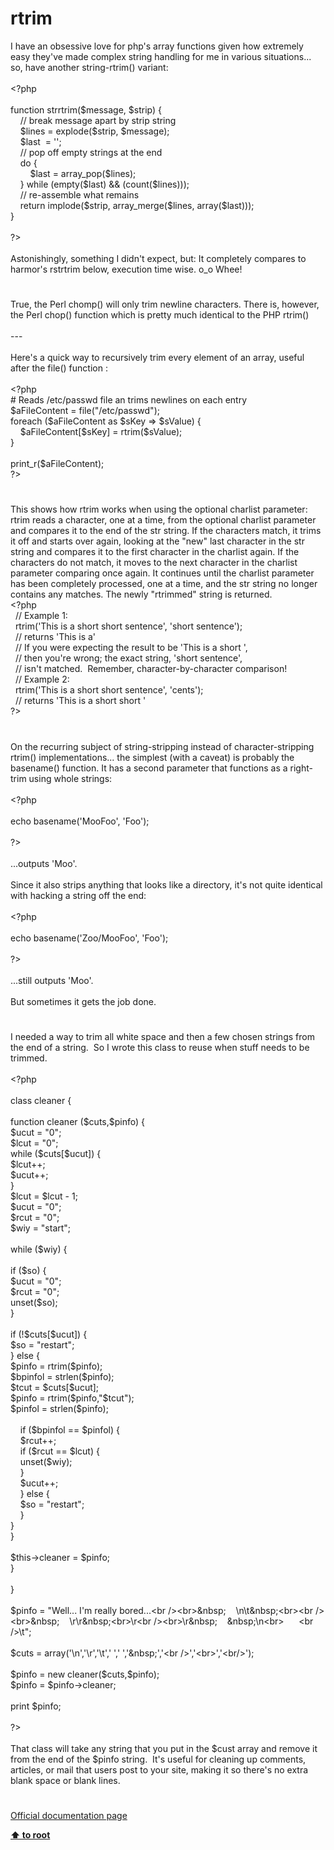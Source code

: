 # rtrim




<div class="phpcode"><span class="html">
I have an obsessive love for php&apos;s array functions given how extremely easy they&apos;ve made complex string handling for me in various situations... so, have another string-rtrim() variant:
<br>
<br><span class="default">&lt;?php
<br>
<br></span><span class="keyword">function </span><span class="default">strrtrim</span><span class="keyword">(</span><span class="default">$message</span><span class="keyword">, </span><span class="default">$strip</span><span class="keyword">) {
<br>&#xA0; &#xA0; </span><span class="comment">// break message apart by strip string
<br>&#xA0; &#xA0; </span><span class="default">$lines </span><span class="keyword">= </span><span class="default">explode</span><span class="keyword">(</span><span class="default">$strip</span><span class="keyword">, </span><span class="default">$message</span><span class="keyword">);
<br>&#xA0; &#xA0; </span><span class="default">$last&#xA0; </span><span class="keyword">= </span><span class="string">&apos;&apos;</span><span class="keyword">;
<br>&#xA0; &#xA0; </span><span class="comment">// pop off empty strings at the end
<br>&#xA0; &#xA0; </span><span class="keyword">do {
<br>&#xA0; &#xA0; &#xA0; &#xA0; </span><span class="default">$last </span><span class="keyword">= </span><span class="default">array_pop</span><span class="keyword">(</span><span class="default">$lines</span><span class="keyword">);
<br>&#xA0; &#xA0; } while (empty(</span><span class="default">$last</span><span class="keyword">) &amp;&amp; (</span><span class="default">count</span><span class="keyword">(</span><span class="default">$lines</span><span class="keyword">)));
<br>&#xA0; &#xA0; </span><span class="comment">// re-assemble what remains
<br>&#xA0; &#xA0; </span><span class="keyword">return </span><span class="default">implode</span><span class="keyword">(</span><span class="default">$strip</span><span class="keyword">, </span><span class="default">array_merge</span><span class="keyword">(</span><span class="default">$lines</span><span class="keyword">, array(</span><span class="default">$last</span><span class="keyword">)));
<br>}
<br>
<br></span><span class="default">?&gt;
<br></span>
<br>Astonishingly, something I didn&apos;t expect, but: It completely compares to harmor&apos;s rstrtrim below, execution time wise. o_o Whee!</span>
</div>
  

#


<div class="phpcode"><span class="html">
True, the Perl chomp() will only trim newline characters. There is, however, the Perl chop() function which is pretty much identical to the PHP rtrim()
<br>
<br>---
<br>
<br>Here&apos;s a quick way to recursively trim every element of an array, useful after the file() function :
<br>
<br><span class="default">&lt;?php
<br></span><span class="comment"># Reads /etc/passwd file an trims newlines on each entry
<br></span><span class="default">$aFileContent </span><span class="keyword">= </span><span class="default">file</span><span class="keyword">(</span><span class="string">&quot;/etc/passwd&quot;</span><span class="keyword">);
<br>foreach (</span><span class="default">$aFileContent </span><span class="keyword">as </span><span class="default">$sKey </span><span class="keyword">=&gt; </span><span class="default">$sValue</span><span class="keyword">) {
<br>&#xA0; &#xA0; </span><span class="default">$aFileContent</span><span class="keyword">[</span><span class="default">$sKey</span><span class="keyword">] = </span><span class="default">rtrim</span><span class="keyword">(</span><span class="default">$sValue</span><span class="keyword">);
<br>}
<br>
<br></span><span class="default">print_r</span><span class="keyword">(</span><span class="default">$aFileContent</span><span class="keyword">);
<br></span><span class="default">?&gt;</span>
</span>
</div>
  

#


<div class="phpcode"><span class="html">
This shows how rtrim works when using the optional charlist parameter:<br>rtrim reads a character, one at a time, from the optional charlist parameter and compares it to the end of the str string. If the characters match, it trims it off and starts over again, looking at the &quot;new&quot; last character in the str string and compares it to the first character in the charlist again. If the characters do not match, it moves to the next character in the charlist parameter comparing once again. It continues until the charlist parameter has been completely processed, one at a time, and the str string no longer contains any matches. The newly &quot;rtrimmed&quot; string is returned.<br><span class="default">&lt;?php<br>&#xA0; </span><span class="comment">// Example 1:<br>&#xA0; </span><span class="default">rtrim</span><span class="keyword">(</span><span class="string">&apos;This is a short short sentence&apos;</span><span class="keyword">, </span><span class="string">&apos;short sentence&apos;</span><span class="keyword">);<br>&#xA0; </span><span class="comment">// returns &apos;This is a&apos;<br>&#xA0; // If you were expecting the result to be &apos;This is a short &apos;,<br>&#xA0; // then you&apos;re wrong; the exact string, &apos;short sentence&apos;,<br>&#xA0; // isn&apos;t matched.&#xA0; Remember, character-by-character comparison!<br>&#xA0; // Example 2:<br>&#xA0; </span><span class="default">rtrim</span><span class="keyword">(</span><span class="string">&apos;This is a short short sentence&apos;</span><span class="keyword">, </span><span class="string">&apos;cents&apos;</span><span class="keyword">);<br>&#xA0; </span><span class="comment">// returns &apos;This is a short short &apos;<br></span><span class="default">?&gt;</span>
</span>
</div>
  

#


<div class="phpcode"><span class="html">
On the recurring subject of string-stripping instead of character-stripping rtrim() implementations... the simplest (with a caveat) is probably the basename() function. It has a second parameter that functions as a right-trim using whole strings:<br><br><span class="default">&lt;?php<br><br></span><span class="keyword">echo </span><span class="default">basename</span><span class="keyword">(</span><span class="string">&apos;MooFoo&apos;</span><span class="keyword">, </span><span class="string">&apos;Foo&apos;</span><span class="keyword">);<br><br></span><span class="default">?&gt;<br></span><br>...outputs &apos;Moo&apos;.<br><br>Since it also strips anything that looks like a directory, it&apos;s not quite identical with hacking a string off the end:<br><br><span class="default">&lt;?php<br><br></span><span class="keyword">echo </span><span class="default">basename</span><span class="keyword">(</span><span class="string">&apos;Zoo/MooFoo&apos;</span><span class="keyword">, </span><span class="string">&apos;Foo&apos;</span><span class="keyword">);<br><br></span><span class="default">?&gt;<br></span><br>...still outputs &apos;Moo&apos;.<br><br>But sometimes it gets the job done.</span>
</div>
  

#


<div class="phpcode"><span class="html">
I needed a way to trim all white space and then a few chosen strings from the end of a string.&#xA0; So I wrote this class to reuse when stuff needs to be trimmed.&#xA0; <br><br><span class="default">&lt;?php<br><br></span><span class="keyword">class </span><span class="default">cleaner </span><span class="keyword">{<br><br>function </span><span class="default">cleaner </span><span class="keyword">(</span><span class="default">$cuts</span><span class="keyword">,</span><span class="default">$pinfo</span><span class="keyword">) {<br></span><span class="default">$ucut </span><span class="keyword">= </span><span class="string">&quot;0&quot;</span><span class="keyword">;<br></span><span class="default">$lcut </span><span class="keyword">= </span><span class="string">&quot;0&quot;</span><span class="keyword">;<br>while (</span><span class="default">$cuts</span><span class="keyword">[</span><span class="default">$ucut</span><span class="keyword">]) {<br></span><span class="default">$lcut</span><span class="keyword">++;<br></span><span class="default">$ucut</span><span class="keyword">++;<br>}<br></span><span class="default">$lcut </span><span class="keyword">= </span><span class="default">$lcut </span><span class="keyword">- </span><span class="default">1</span><span class="keyword">;<br></span><span class="default">$ucut </span><span class="keyword">= </span><span class="string">&quot;0&quot;</span><span class="keyword">;<br></span><span class="default">$rcut </span><span class="keyword">= </span><span class="string">&quot;0&quot;</span><span class="keyword">;<br></span><span class="default">$wiy </span><span class="keyword">= </span><span class="string">&quot;start&quot;</span><span class="keyword">;<br><br>while (</span><span class="default">$wiy</span><span class="keyword">) {<br><br>if (</span><span class="default">$so</span><span class="keyword">) {<br></span><span class="default">$ucut </span><span class="keyword">= </span><span class="string">&quot;0&quot;</span><span class="keyword">;<br></span><span class="default">$rcut </span><span class="keyword">= </span><span class="string">&quot;0&quot;</span><span class="keyword">;<br>unset(</span><span class="default">$so</span><span class="keyword">);<br>}<br><br>if (!</span><span class="default">$cuts</span><span class="keyword">[</span><span class="default">$ucut</span><span class="keyword">]) {<br></span><span class="default">$so </span><span class="keyword">= </span><span class="string">&quot;restart&quot;</span><span class="keyword">;<br>} else {<br></span><span class="default">$pinfo </span><span class="keyword">= </span><span class="default">rtrim</span><span class="keyword">(</span><span class="default">$pinfo</span><span class="keyword">);<br></span><span class="default">$bpinfol </span><span class="keyword">= </span><span class="default">strlen</span><span class="keyword">(</span><span class="default">$pinfo</span><span class="keyword">);<br></span><span class="default">$tcut </span><span class="keyword">= </span><span class="default">$cuts</span><span class="keyword">[</span><span class="default">$ucut</span><span class="keyword">];<br></span><span class="default">$pinfo </span><span class="keyword">= </span><span class="default">rtrim</span><span class="keyword">(</span><span class="default">$pinfo</span><span class="keyword">,</span><span class="string">&quot;</span><span class="default">$tcut</span><span class="string">&quot;</span><span class="keyword">);<br></span><span class="default">$pinfol </span><span class="keyword">= </span><span class="default">strlen</span><span class="keyword">(</span><span class="default">$pinfo</span><span class="keyword">);<br><br>&#xA0; &#xA0; if (</span><span class="default">$bpinfol </span><span class="keyword">== </span><span class="default">$pinfol</span><span class="keyword">) {<br>&#xA0; &#xA0; </span><span class="default">$rcut</span><span class="keyword">++;<br>&#xA0; &#xA0; if (</span><span class="default">$rcut </span><span class="keyword">== </span><span class="default">$lcut</span><span class="keyword">) {<br>&#xA0; &#xA0; unset(</span><span class="default">$wiy</span><span class="keyword">);<br>&#xA0; &#xA0; }<br>&#xA0; &#xA0; </span><span class="default">$ucut</span><span class="keyword">++;<br>&#xA0; &#xA0; } else {<br>&#xA0; &#xA0; </span><span class="default">$so </span><span class="keyword">= </span><span class="string">&quot;restart&quot;</span><span class="keyword">;<br>&#xA0; &#xA0; }<br>}<br>}<br><br></span><span class="default">$this</span><span class="keyword">-&gt;</span><span class="default">cleaner </span><span class="keyword">= </span><span class="default">$pinfo</span><span class="keyword">;<br>}<br><br>}<br><br></span><span class="default">$pinfo </span><span class="keyword">= </span><span class="string">&quot;Well... I&apos;m really bored...&lt;br /&gt;&lt;br&gt;&amp;nbsp;&#xA0; &#xA0; \n\t&amp;nbsp;&lt;br&gt;&lt;br /&gt;&lt;br&gt;&amp;nbsp;&#xA0; &#xA0; \r\r&amp;nbsp;&lt;br&gt;\r&lt;br /&gt;&lt;br&gt;\r&amp;nbsp;&#xA0; &#xA0; &amp;nbsp;\n&lt;br&gt;&#xA0; &#xA0; &#xA0; &lt;br /&gt;\t&quot;</span><span class="keyword">;<br><br></span><span class="default">$cuts </span><span class="keyword">= array(</span><span class="string">&apos;\n&apos;</span><span class="keyword">,</span><span class="string">&apos;\r&apos;</span><span class="keyword">,</span><span class="string">&apos;\t&apos;</span><span class="keyword">,</span><span class="string">&apos; &apos;</span><span class="keyword">,</span><span class="string">&apos; &apos;</span><span class="keyword">,</span><span class="string">&apos;&amp;nbsp;&apos;</span><span class="keyword">,</span><span class="string">&apos;&lt;br /&gt;&apos;</span><span class="keyword">,</span><span class="string">&apos;&lt;br&gt;&apos;</span><span class="keyword">,</span><span class="string">&apos;&lt;br/&gt;&apos;</span><span class="keyword">);<br><br></span><span class="default">$pinfo </span><span class="keyword">= new </span><span class="default">cleaner</span><span class="keyword">(</span><span class="default">$cuts</span><span class="keyword">,</span><span class="default">$pinfo</span><span class="keyword">);<br></span><span class="default">$pinfo </span><span class="keyword">= </span><span class="default">$pinfo</span><span class="keyword">-&gt;</span><span class="default">cleaner</span><span class="keyword">;<br><br>print </span><span class="default">$pinfo</span><span class="keyword">;<br><br></span><span class="default">?&gt;<br></span><br>That class will take any string that you put in the $cust array and remove it from the end of the $pinfo string.&#xA0; It&apos;s useful for cleaning up comments, articles, or mail that users post to your site, making it so there&apos;s no extra blank space or blank lines.</span>
</div>
  

#

[Official documentation page](https://www.php.net/manual/en/function.rtrim.php)

**[⬆ to root](/)**